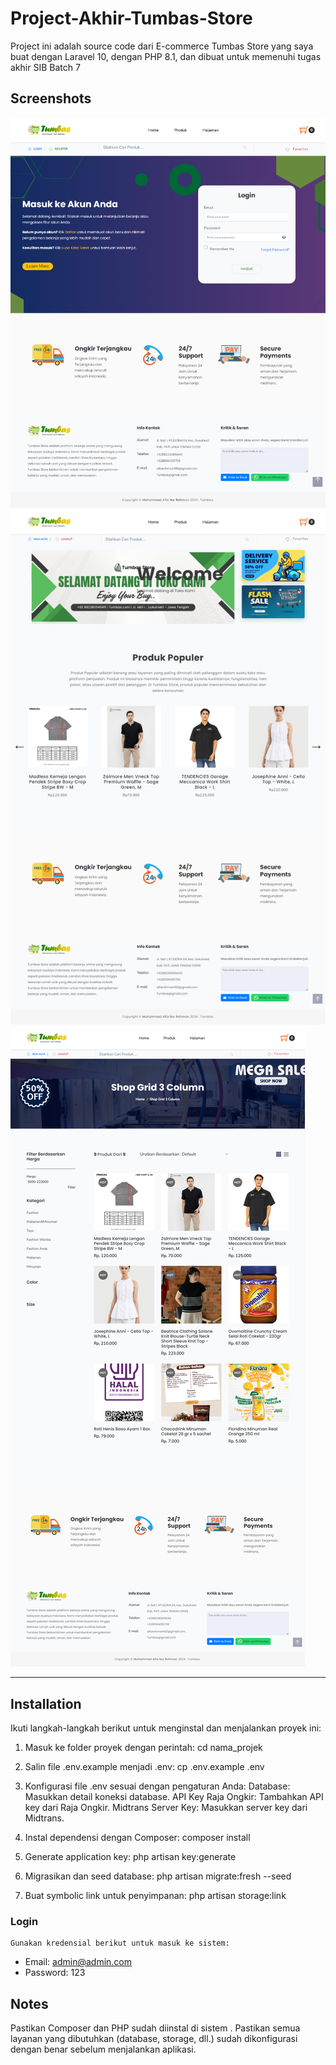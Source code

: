 # Project-Akhir-Tumbas-Store
Project ini adalah source code dari E-commerce Tumbas Store yang saya buat dengan Laravel 10, dengan PHP 8.1, dan dibuat untuk memenuhi tugas akhir SIB Batch 7


## Screenshots

![Preview Image](/preview_login.png)
![Preview Image](/preview_dashboard.png)
![Preview Image](/preview_produk.png)

---

## Installation

Ikuti langkah-langkah berikut untuk menginstal dan menjalankan proyek ini:

1. Masuk ke folder proyek dengan perintah:
   cd nama_projek

2. Salin file .env.example menjadi .env:
    cp .env.example .env

3. Konfigurasi file .env sesuai dengan pengaturan Anda:
    Database: Masukkan detail koneksi database.
    API Key Raja Ongkir: Tambahkan API key dari Raja Ongkir.
    Midtrans Server Key: Masukkan server key dari Midtrans.

4. Instal dependensi dengan Composer:
    composer install

5. Generate application key:
    php artisan key:generate

6. Migrasikan dan seed database:
    php artisan migrate:fresh --seed

7. Buat symbolic link untuk penyimpanan:
    php artisan storage:link

### Login
    Gunakan kredensial berikut untuk masuk ke sistem:

- Email: admin@admin.com
- Password: 123

## Notes
Pastikan Composer dan PHP sudah diinstal di sistem .
Pastikan semua layanan yang dibutuhkan (database, storage, dll.) sudah dikonfigurasi dengan benar sebelum menjalankan aplikasi.
